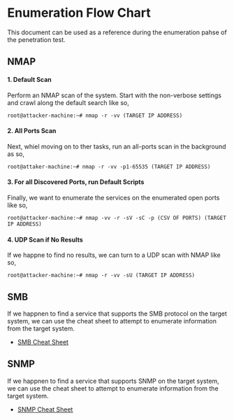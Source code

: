 # Enumeration Flow Chart
This document can be used as a reference during the enumeration pahse of the penetration test.
## NMAP
#### 1. Default Scan
Perform an NMAP scan of the system. Start with the non-verbose settings and crawl along the default search like so,
```
root@attacker-machine:~# nmap -r -vv (TARGET IP ADDRESS)
```
#### 2. All Ports Scan
Next, whiel moving on to ther tasks, run an all-ports scan in the background as so,
```
root@attaker-machine:~# nmap -r -vv -p1-65535 (TARGET IP ADDRESS)
```
#### 3. For all Discovered Ports, run Default Scripts
Finally, we want to enumerate the services on the enumerated open ports like so,
```
root@attacker-machine:~# nmap -vv -r -sV -sC -p (CSV OF PORTS) (TARGET IP ADDRESS)
```
#### 4. UDP Scan if No Results
If we happne to find no results, we can turn to a UDP scan with NMAP like so,
```
root@attacker-machine:~# nmap -r -vv -sU (TARGET IP ADDRESS)
```
## SMB
If we happnen to find a service that supports the SMB protocol on the target system, we can use the cheat sheet to attempt to enumerate information from the target system.
* [SMB Cheat Sheet](https://github.com/weaknetlabs/Penetration-Testing-Grimoire/tree/master/Enumeration/SMB)

## SNMP
If we happnen to find a service that supports SNMP on the target system, we can use the cheat sheet to attempt to enumerate information from the target system.
* [SNMP Cheat Sheet](https://github.com/weaknetlabs/Penetration-Testing-Grimoire/blob/master/Enumeration/snmp.md)
